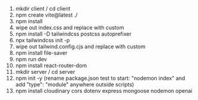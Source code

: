 1. mkdir client / cd client
2. npm create vite@latest ./
3. npm install
4. wipe out index.css and replace with custom
5. npm install -D tailwindcss postcss autoprefixer
6. npx tailwindcss init -p
7. wipe out tailwind.config.cjs and replace with custom
8. npm install file-saver
9. npm run dev
10. npm install react-router-dom
11. mkdir server / cd server
12. npm init -y (rename package.json test to start: "nodemon index" and add "type": "module" anywhere outside scripts)
13. npm install cloudinary cors dotenv express mongoose nodemon openai
